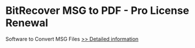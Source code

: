 # BitRecover MSG to PDF - Pro License Renewal
Software to Convert MSG Files
[>> Detailed information](https://secure.shareit.com/shareit/product.html?productid=300909733&affiliateid=200057808)